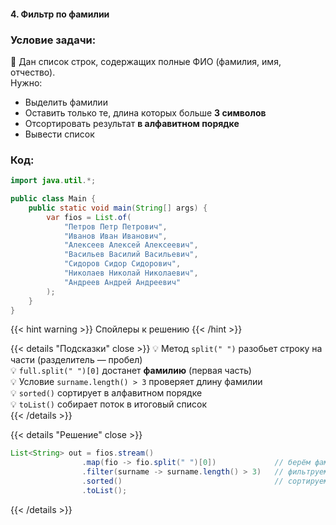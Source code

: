#### 4. Фильтр по фамилии

### Условие задачи:

📌 Дан список строк, содержащих полные ФИО (фамилия, имя, отчество).  
Нужно:
- Выделить фамилии
- Оставить только те, длина которых больше **3 символов**
- Отсортировать результат **в алфавитном порядке**
- Вывести список

### Код:

```java
import java.util.*;

public class Main {
    public static void main(String[] args) {
        var fios = List.of(
            "Петров Петр Петрович",
            "Иванов Иван Иванович",
            "Алексеев Алексей Алексеевич",
            "Васильев Василий Васильевич",
            "Сидоров Сидор Сидорович",
            "Николаев Николай Николаевич",
            "Андреев Андрей Андреевич"
        );
    }
}
````

{{< hint warning >}}
Спойлеры к решению
{{< /hint >}}

{{< details "Подсказки" close >}}
💡 Метод `split(" ")` разобьет строку на части (разделитель — пробел)  
💡 `full.split(" ")[0]` достанет **фамилию** (первая часть)  
💡 Условие `surname.length() > 3` проверяет длину фамилии  
💡 `sorted()` сортирует в алфавитном порядке  
💡 `toList()` собирает поток в итоговый список  
{{< /details >}}

{{< details "Решение" close >}}

```java
List<String> out = fios.stream()
                .map(fio -> fio.split(" ")[0])             // берём фамилию
                .filter(surname -> surname.length() > 3)   // фильтруем
                .sorted()                                  // сортируем
                .toList();

```

{{< /details >}}
